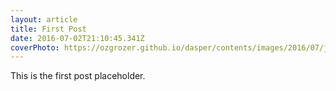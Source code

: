 ```yaml
---
layout: article
title: First Post
date: 2016-07-02T21:10:45.341Z
coverPhoto: https://ozgrozer.github.io/dasper/contents/images/2016/07/jekyll.jpg
---
```


This is the first post placeholder.
